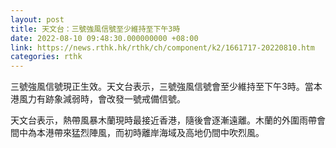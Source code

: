 ```yaml
---
layout: post
title: 天文台：三號強風信號至少維持至下午3時
date: 2022-08-10 09:48:30.000000000 +08:00
link: https://news.rthk.hk/rthk/ch/component/k2/1661717-20220810.htm
categories: rthk
---
```


三號強風信號現正生效。天文台表示，三號強風信號會至少維持至下午3時。當本港風力有跡象減弱時，會改發一號戒備信號。

天文台表示，熱帶風暴木蘭現時最接近香港，隨後會逐漸遠離。木蘭的外圍雨帶會間中為本港帶來猛烈陣風，而初時離岸海域及高地仍間中吹烈風。
